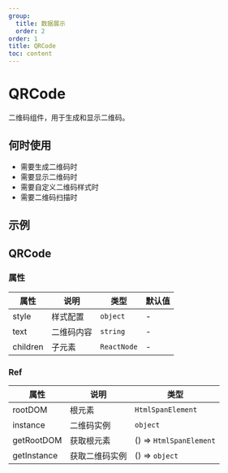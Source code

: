 ```yaml
---
group:
  title: 数据展示
  order: 2
order: 1
title: QRCode
toc: content
---
```


# QRCode

二维码组件，用于生成和显示二维码。

## 何时使用

- 需要生成二维码时
- 需要显示二维码时
- 需要自定义二维码样式时
- 需要二维码扫描时

## 示例

<code src="./demos/demo1.jsx"></code>

## QRCode

### 属性

| 属性     | 说明       | 类型        | 默认值 |
| -------- | ---------- | ----------- | ------ |
| style    | 样式配置   | `object`    | -      |
| text     | 二维码内容 | `string`    | -      |
| children | 子元素     | `ReactNode` | -      |

### Ref

| 属性        | 说明           | 类型                    |
| ----------- | -------------- | ----------------------- |
| rootDOM     | 根元素         | `HtmlSpanElement`       |
| instance    | 二维码实例     | `object`                |
| getRootDOM  | 获取根元素     | () => `HtmlSpanElement` |
| getInstance | 获取二维码实例 | () => `object`          |
